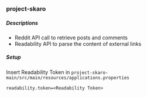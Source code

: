 ### project-skaro

##### Descriptions
* Reddit API call to retrieve posts and comments
* Readability API to parse the content of external links

##### Setup
Insert Readability Token in `project-skaro-main/src/main/resources/applications.properties`
```
readability.token=<Readability Token>
```
